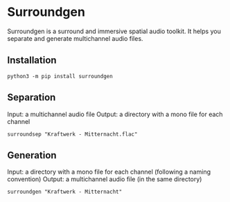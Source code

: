 # Surroundgen

Surroundgen is a surround and immersive spatial audio toolkit. It helps you separate and generate multichannel audio files.

## Installation

`python3 -m pip install surroundgen`

## Separation

Input: a multichannel audio file
Output: a directory with a mono file for each channel

`surroundsep "Kraftwerk - Mitternacht.flac"`

## Generation

Input: a directory with a mono file for each channel (following a naming convention)
Output: a multichannel audio file (in the same directory)

`surroundgen "Kraftwerk - Mitternacht"`
